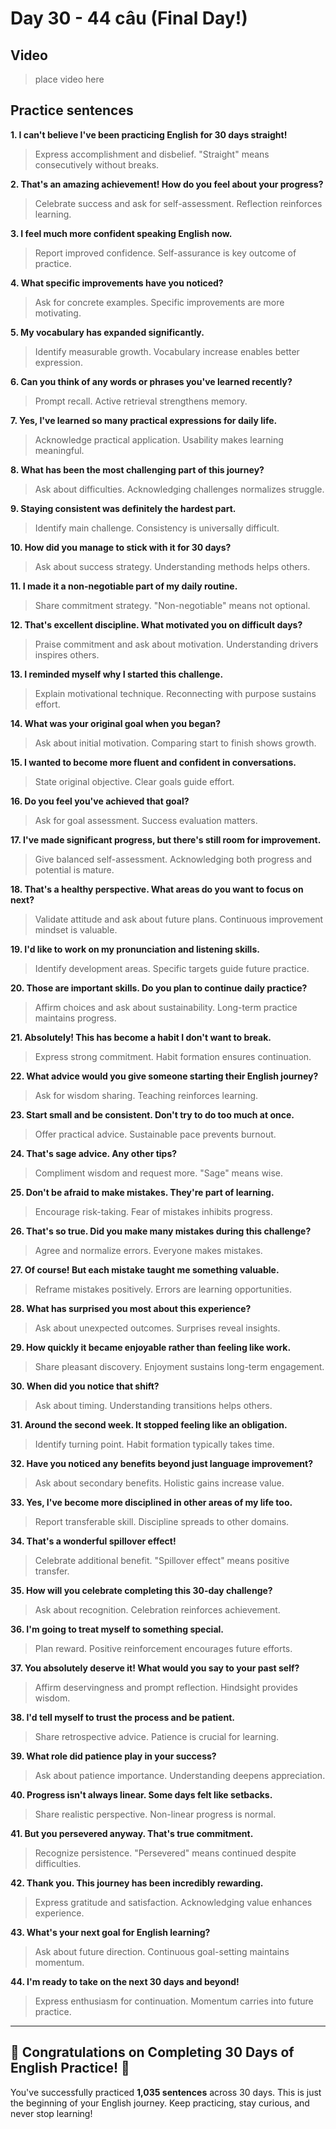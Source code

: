 # Day 30 - 44 câu (Final Day!)

## Video
> place video here

## Practice sentences

**1. I can't believe I've been practicing English for 30 days straight!**
> Express accomplishment and disbelief. "Straight" means consecutively without breaks.

**2. That's an amazing achievement! How do you feel about your progress?**
> Celebrate success and ask for self-assessment. Reflection reinforces learning.

**3. I feel much more confident speaking English now.**
> Report improved confidence. Self-assurance is key outcome of practice.

**4. What specific improvements have you noticed?**
> Ask for concrete examples. Specific improvements are more motivating.

**5. My vocabulary has expanded significantly.**
> Identify measurable growth. Vocabulary increase enables better expression.

**6. Can you think of any words or phrases you've learned recently?**
> Prompt recall. Active retrieval strengthens memory.

**7. Yes, I've learned so many practical expressions for daily life.**
> Acknowledge practical application. Usability makes learning meaningful.

**8. What has been the most challenging part of this journey?**
> Ask about difficulties. Acknowledging challenges normalizes struggle.

**9. Staying consistent was definitely the hardest part.**
> Identify main challenge. Consistency is universally difficult.

**10. How did you manage to stick with it for 30 days?**
> Ask about success strategy. Understanding methods helps others.

**11. I made it a non-negotiable part of my daily routine.**
> Share commitment strategy. "Non-negotiable" means not optional.

**12. That's excellent discipline. What motivated you on difficult days?**
> Praise commitment and ask about motivation. Understanding drivers inspires others.

**13. I reminded myself why I started this challenge.**
> Explain motivational technique. Reconnecting with purpose sustains effort.

**14. What was your original goal when you began?**
> Ask about initial motivation. Comparing start to finish shows growth.

**15. I wanted to become more fluent and confident in conversations.**
> State original objective. Clear goals guide effort.

**16. Do you feel you've achieved that goal?**
> Ask for goal assessment. Success evaluation matters.

**17. I've made significant progress, but there's still room for improvement.**
> Give balanced self-assessment. Acknowledging both progress and potential is mature.

**18. That's a healthy perspective. What areas do you want to focus on next?**
> Validate attitude and ask about future plans. Continuous improvement mindset is valuable.

**19. I'd like to work on my pronunciation and listening skills.**
> Identify development areas. Specific targets guide future practice.

**20. Those are important skills. Do you plan to continue daily practice?**
> Affirm choices and ask about sustainability. Long-term practice maintains progress.

**21. Absolutely! This has become a habit I don't want to break.**
> Express strong commitment. Habit formation ensures continuation.

**22. What advice would you give someone starting their English journey?**
> Ask for wisdom sharing. Teaching reinforces learning.

**23. Start small and be consistent. Don't try to do too much at once.**
> Offer practical advice. Sustainable pace prevents burnout.

**24. That's sage advice. Any other tips?**
> Compliment wisdom and request more. "Sage" means wise.

**25. Don't be afraid to make mistakes. They're part of learning.**
> Encourage risk-taking. Fear of mistakes inhibits progress.

**26. That's so true. Did you make many mistakes during this challenge?**
> Agree and normalize errors. Everyone makes mistakes.

**27. Of course! But each mistake taught me something valuable.**
> Reframe mistakes positively. Errors are learning opportunities.

**28. What has surprised you most about this experience?**
> Ask about unexpected outcomes. Surprises reveal insights.

**29. How quickly it became enjoyable rather than feeling like work.**
> Share pleasant discovery. Enjoyment sustains long-term engagement.

**30. When did you notice that shift?**
> Ask about timing. Understanding transitions helps others.

**31. Around the second week. It stopped feeling like an obligation.**
> Identify turning point. Habit formation typically takes time.

**32. Have you noticed any benefits beyond just language improvement?**
> Ask about secondary benefits. Holistic gains increase value.

**33. Yes, I've become more disciplined in other areas of my life too.**
> Report transferable skill. Discipline spreads to other domains.

**34. That's a wonderful spillover effect!**
> Celebrate additional benefit. "Spillover effect" means positive transfer.

**35. How will you celebrate completing this 30-day challenge?**
> Ask about recognition. Celebration reinforces achievement.

**36. I'm going to treat myself to something special.**
> Plan reward. Positive reinforcement encourages future efforts.

**37. You absolutely deserve it! What would you say to your past self?**
> Affirm deservingness and prompt reflection. Hindsight provides wisdom.

**38. I'd tell myself to trust the process and be patient.**
> Share retrospective advice. Patience is crucial for learning.

**39. What role did patience play in your success?**
> Ask about patience importance. Understanding deepens appreciation.

**40. Progress isn't always linear. Some days felt like setbacks.**
> Share realistic perspective. Non-linear progress is normal.

**41. But you persevered anyway. That's true commitment.**
> Recognize persistence. "Persevered" means continued despite difficulties.

**42. Thank you. This journey has been incredibly rewarding.**
> Express gratitude and satisfaction. Acknowledging value enhances experience.

**43. What's your next goal for English learning?**
> Ask about future direction. Continuous goal-setting maintains momentum.

**44. I'm ready to take on the next 30 days and beyond!**
> Express enthusiasm for continuation. Momentum carries into future practice.

---

## 🎉 Congratulations on Completing 30 Days of English Practice! 🎉

You've successfully practiced **1,035 sentences** across 30 days. This is just the beginning of your English journey. Keep practicing, stay curious, and never stop learning!


